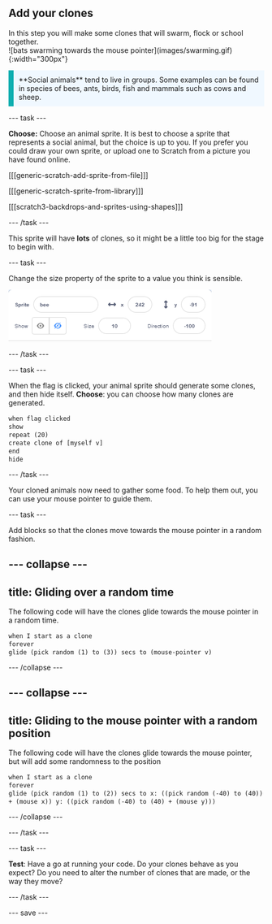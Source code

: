 ## Add your clones

<div style="display: flex; flex-wrap: wrap">
<div style="flex-basis: 200px; flex-grow: 1; margin-right: 15px;">
In this step you will make some clones that will swarm, flock or school together.
</div>
<div>
![bats swarming towards the mouse pointer](images/swarming.gif){:width="300px"}
</div>
</div>

<p style="border-left: solid; border-width:10px; border-color: #0faeb0; background-color: aliceblue; padding: 10px;">
**Social animals** tend to live in groups. Some examples can be found in species of bees, ants, birds, fish and mammals such as cows and sheep.
</p>

--- task ---

**Choose:** Choose an animal sprite. It is best to choose a sprite that represents a social animal, but the choice is up to you. If you prefer you could draw your own sprite, or upload one to Scratch from a picture you have found online.

[[[generic-scratch-add-sprite-from-file]]]

[[[generic-scratch-sprite-from-library]]]

[[[scratch3-backdrops-and-sprites-using-shapes]]]

--- /task ---

This sprite will have **lots** of clones, so it might be a little too big for the stage to begin with.

--- task ---

Change the size property of the sprite to a value you think is sensible.

![sprite size property set to 10 percent](images/resize-sprite.png)

--- /task ---

--- task ---

When the flag is clicked, your animal sprite should generate some clones, and then hide itself.
**Choose**: you can choose how many clones are generated.

```blocks3
when flag clicked
show
repeat (20)
create clone of [myself v]
end
hide
```

--- /task ---

Your cloned animals now need to gather some food. To help them out, you can use your mouse pointer to guide them.

--- task ---

Add blocks so that the clones move towards the mouse pointer in a random fashion.

--- collapse ---
---
title: Gliding over a random time
---

The following code will have the clones glide towards the mouse pointer in a random time.

```blocks3
when I start as a clone
forever
glide (pick random (1) to (3)) secs to (mouse-pointer v)
```

--- /collapse ---

--- collapse ---
---
title: Gliding to the mouse pointer with a random position
---

The following code will have the clones glide towards the mouse pointer, but will add some randomness to the position

```blocks3
when I start as a clone
forever
glide (pick random (1) to (2)) secs to x: ((pick random (-40) to (40)) + (mouse x)) y: ((pick random (-40) to (40) + (mouse y)))
```

--- /collapse ---

--- /task ---

--- task ---

**Test**: Have a go at running your code. Do your clones behave as you expect? Do you need to alter the number of clones that are made, or the way they move?

--- /task ---

--- save ---
